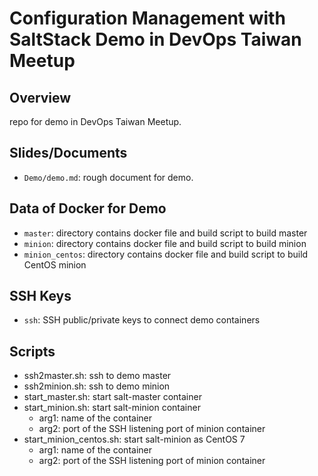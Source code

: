 # Configuration Management with SaltStack Demo in DevOps Taiwan Meetup

## Overview

repo for demo in DevOps Taiwan Meetup.

## Slides/Documents

* `Demo/demo.md`: rough document for demo.

## Data of Docker for Demo

* `master`: directory contains docker file and build script to build master
* `minion`: directory contains docker file and build script to build minion
* `minion_centos`: directory contains docker file and build script to build CentOS minion

## SSH Keys

* `ssh`: SSH public/private keys to connect demo containers

## Scripts

* ssh2master.sh: ssh to demo master
* ssh2minion.sh: ssh to demo minion
* start\_master.sh: start salt-master container
* start\_minion.sh: start salt-minion container
    * arg1: name of the container
    * arg2: port of the SSH listening port of minion container
* start\_minion\_centos.sh: start salt-minion as CentOS 7
    * arg1: name of the container
    * arg2: port of the SSH listening port of minion container
